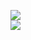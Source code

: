 [![](https://img.shields.io/badge/Made%20With-Github%20Spray-lightgrey.svg?style=for-the-badge&logo=github)](https://github.com/Annihil/github-spray#12162)  
[![](https://i.imgur.com/2DrTn0Z.gif)](https://github.com/Annihil/github-spray)